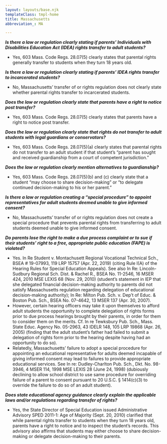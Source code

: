 ```yaml
---
layout: layouts/base.njk
templateClass: tmpl-home
title: Massachusetts
abbreviation_: MA

---
```

**_Is there a law or regulation clearly stating if parents’ Individuals with Disabilities Education Act (IDEA) rights transfer to adult students?_**	

* Yes, 603 Mass. Code Regs. 28.07(5) clearly states that parental rights generally transfer to students when they turn 18 years old. 

**_Is there a law or regulation clearly stating if parents’ IDEA rights transfer to incarcerated students?_**	

* No, Massachusetts’ transfer of or rights regulation does not clearly state whether parental rights transfer to incarcerated students.

**_Does the law or regulation clearly state that parents have a right to notice post transfer?_**	

* Yes, 603 Mass. Code Regs. 28.07(5) clearly states that parents have a right to notice post transfer.

**_Does the law or regulation clearly state that rights do not transfer to adult students with legal guardians or conservators?_**	

* Yes, 603 Mass. Code Regs. 28.07(5)(a) clearly states that parental rights do not transfer to an adult student if that student’s “parent has sought and received guardianship from a court of competent jurisdiction.”

**_Does the law or regulation clearly mention alternatives to guardianship?_**	

* Yes, 603 Mass. Code Regs. 28.07(5)(b) and (c) clearly state that a student “may choose to share decision-making” or “to delegate continued decision-making to his or her parent.”

**_Is there a law or regulation creating a “special procedure” to appoint representatives for adult students deemed unable to give informed consent?_** 	

* No, Massachusetts’ transfer of or rights regulation does not create a special procedure that prevents parental rights from transferring to adult students deemed unable to give informed consent.

**_Do parents lose the right to make a due process complaint or to sue if their students’ right to a free, appropriate public education (FAPE) is violated?_**

* Yes. In Re Student v. Montachusett Regional Vocational Technical Sch., BSEA # 19-07993, 119 LRP 15757 (Apr. 22, 2019) (citing Rule I(A) of the Hearing Rules for Special Education Appeals). See also In Re: Lincoln-Sudbury Regional Sch. Dist. & Rachel R., BSEA No. 11-2546, 16 MSER 424, 2010 MSE LEXIS 68 (Nov. 29, 2010) (student’s statement in IEP that she delegated financial decision-making authority to parents did not satisfy Massachusetts regulation regarding delegation of educational decision-making authority); In Re: Milton Pub. Sch. v. Dep’t of Educ. & Boston Pub. Sch., BSEA No. 07-4642, 13 MSER 137 (Apr. 30, 2007).
* However, certain hearing officers may take it upon themselves to afford adult students the opportunity to complete delegation of rights forms prior to due process hearings brought by their parents, in order for them to consider them on the merits. Cf. In re Tewksbury Pub. Sch., Mass. State Educ. Agency No. 05-2963, 43 IDELR 148, 105 LRP 19868 (Apr. 26, 2005) (finding that the adult student’s father had failed to submit a delegation of rights form prior to the hearing despite having had an opportunity to do so).
* Relatedly, Massachusetts’ failure to adopt a special procedure for appointing an educational representative for adults deemed incapable of giving informed consent may lead to failures to provide appropriate educational services. See In re: Dudley-Charlton Pub. Sch., Dkt. No. 98-3946, 4 MSER 114, 1998 MSE LEXIS 28 (June 24, 1998) (dubiously declining to allow school district to use same procedure for overriding failure of a parent to consent pursuant to 20 U.S.C. § 1414(c)(3) to override the failure to do so of an adult student). 

**_Does state educational agency guidance clearly explain the applicable laws and/or regulations regarding transfer of rights?_**	

* Yes, the State Director of Special Education issued Administrative Advisory SPED 2011-1: Age of Majority (Sept. 20, 2010) clarified that while parental rights transfer to students when they turn 18 years old, parents have a right to notice and to inspect the student’s records. This advisory also affirms that students may either choose to share decision-making or delegate decision-making to their parents.